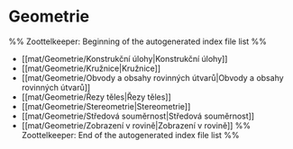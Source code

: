 # Geometrie
%% Zoottelkeeper: Beginning of the autogenerated index file list  %%
-  [[mat/Geometrie/Konstrukční úlohy|Konstrukční úlohy]]
-  [[mat/Geometrie/Kružnice|Kružnice]]
-  [[mat/Geometrie/Obvody a obsahy rovinných útvarů|Obvody a obsahy rovinných útvarů]]
-  [[mat/Geometrie/Řezy těles|Řezy těles]]
-  [[mat/Geometrie/Stereometrie|Stereometrie]]
-  [[mat/Geometrie/Středová souměrnost|Středová souměrnost]]
-  [[mat/Geometrie/Zobrazení v rovině|Zobrazení v rovině]]
%% Zoottelkeeper: End of the autogenerated index file list  %%
